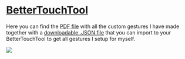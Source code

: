 # [BetterTouchTool](https://www.boastr.net)
Here you can find the [PDF file](./gestures.pdf) with all the custom gestures I have made together with a [downloadable .JSON file](https://raw.githubusercontent.com/nikitavoloboev/my-mac-os/master/btt/Main.json) that you can import to your BetterTouchTool to get all gestures I setup for myself.

![](https://i.imgur.com/ugniQPN.png)